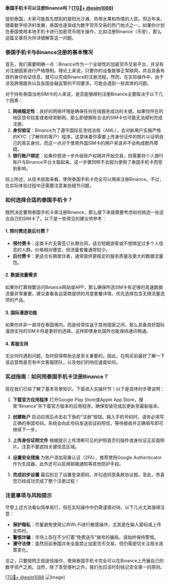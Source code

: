 **泰国手机卡可以注册Binance吗？[[TG💪+ @esim1088](https://t.me/s/esim1088)]**

提到泰国，大家可能首先想到的是阳光沙滩、热带水果和热情的人民。但近年来，随着数字经济的发展，泰国也逐渐成为数字货币交易的热门地点之一。如果你计划在泰国使用本地手机卡进行加密货币相关操作，比如注册Binance（币安），那么这篇文章将为你详细解答这一问题。

### 泰国手机卡与Binance注册的基本情况

首先，我们需要明确一点：Binance作为一个全球性的加密货币交易平台，并没有对注册国家进行严格限制。理论上来说，只要你的设备能够正常联网，并且具备有效的身份验证信息，就可以完成Binance的注册流程。然而，在实际操作中，由于涉及跨境服务以及各国金融监管的不同要求，可能会遇到一些具体的问题。

对于持有泰国当地SIM卡的人来说，是否能够顺利注册Binance主要取决于以下几个因素：

1. **网络稳定性**：良好的网络环境是确保任何在线服务成功的关键。如果你所在的地区信号较差或者经常断网，那么即便拥有合法的SIM卡也可能无法顺利完成注册。
2. **身份验证**：Binance为了遵守国际反洗钱法规（AML），会对新用户实施严格的KYC（了解你的客户）程序。这意味着你需要上传身份证件的照片以证明自己的真实身份。而这一点对于使用外国SIM卡的用户来说并不会构成额外障碍。
3. **银行账户绑定**：如果你想进一步升级账户权限并开始交易，则需要将个人银行账户与Binance平台关联起来。这一步骤同样不会因为使用了泰国手机卡而受到影响。

综上所述，从技术层面来看，使用泰国手机卡完全可以用来注册Binance。不过，在实际体验过程中还需要注意某些细节问题。

### 如何选择合适的泰国手机卡？

既然决定要用泰国手机卡来注册Binance，那么接下来就需要考虑如何挑选一张适合自己的SIM卡了。以下是一些常见的建议供参考：

#### 1. 预付费还是后付费？
- **预付费卡**：这类卡片无需签订长期合同，适合短期游客或不想绑定过多个人信息的人群。价格相对便宜，但流量套餐通常较少。
- **后付费卡**：更适合长期居住者，通常提供更稳定的服务质量及更大的数据流量包。

#### 2. 数据流量需求
如果你打算频繁访问Binance网站或APP，那么确保所选SIM卡有足够的高速数据流量非常重要。建议查看各运营商提供的月度套餐详情，优先选择包含无限流量选项的产品。

#### 3. 国际漫游功能
如果你并非一直待在泰国境内，而是经常往返于其他国家之间，那么具备良好国际漫游支持的SIM卡将是更好的选择。这样即使身处国外也能保持通讯畅通。

#### 4. 客服支持
无论何时遇到问题，及时获得帮助总是至关重要的。因此，在购买前最好了解一下该运营商是否有中文客服团队，以及他们的响应速度如何。

### 实战指南：如何用泰国手机卡注册Binance？

现在我们已经了解了基本背景知识，下面进入实操环节！以下是具体的步骤说明：

1. **下载官方应用程序**
   打开Google Play Store或Apple App Store，搜索“Binance”并下载官方版本的应用程序。确保安装完成后更新至最新版本。

2. **创建账户**
   启动应用后点击右下角的“注册”按钮。输入手机号码时，请务必填写正确的泰国号码。系统会向此号码发送验证码短信，等待接收并正确填写即可继续下一步。

3. **上传身份证明文件**
   根据提示上传清晰可见的护照首页扫描件或身份证正反面照片。注意不要遮挡关键信息区域。

4. **设置安全措施**
   为账户添加双重认证（2FA），推荐使用Google Authenticator作为生成器。此外还可以启用邮箱通知等其他防护手段。

5. **完成初步设置**
   最后别忘了设置登录密码，并勾选同意条款协议框。至此，恭喜您已经成功完成了整个注册过程！

### 注意事项与风险提示

尽管上述方法看似简单易行，但在实际操作中仍需谨慎对待。以下几点尤其值得注意：

- **保护隐私**：尽量避免使用公共Wi-Fi进行敏感操作，尤其是在输入密码或上传文件时。
- **警惕诈骗**：市场上存在不少打着“免费送币”旗号的骗局，请始终保持警惕。
- **遵守法律**：虽然目前泰国并未全面禁止加密货币交易，但仍需密切关注相关政策变化。

总之，只要按照正规途径操作，使用泰国手机卡完全可以在Binance上开展自己的数字资产之旅。当然，除了享受便利之外，我们也应该时刻铭记安全第一的原则。

[[TG💪+ @esim1088](https://t.me/s/esim1088) ![Image](https://i.postimg.cc/4NQfJmqS/Snipaste-2025-05-13-00-14-12.png)]
